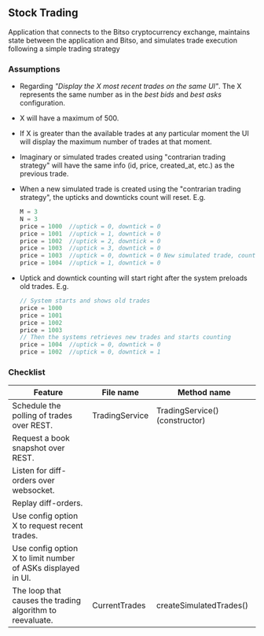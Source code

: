 ## Stock Trading
Application that connects to the Bitso cryptocurrency exchange,
maintains state between the application and Bitso, and simulates trade
execution following a simple trading strategy

### Assumptions
* Regarding _"Display the X most recent trades on the same UI"_. The X represents the same number as in the _best bids_
and _best asks_ configuration.
* X will have a maximum of 500.
* If X is greater than the available trades at any particular moment
 the UI will display the maximum number of trades at that moment.
* Imaginary or simulated trades created using "contrarian trading strategy"
 will have the same info (id, price, created_at, etc.) as the previous trade.
* When a new simulated trade is created using the "contrarian trading strategy",
 the upticks and downticks count will reset.
 E.g.

    ```javascript
    M = 3
    N = 3
    price = 1000  //uptick = 0, downtick = 0
    price = 1001  //uptick = 1, downtick = 0
    price = 1002  //uptick = 2, downtick = 0
    price = 1003  //uptick = 3, downtick = 0
    price = 1003  //uptick = 0, downtick = 0 New simulated trade, count reset
    price = 1004  //uptick = 1, downtick = 0
    ```
* Uptick and downtick counting will start right after the system preloads
  old trades.
  E.g.
  ```javascript
  // System starts and shows old trades
  price = 1000
  price = 1001
  price = 1002
  price = 1003
  // Then the systems retrieves new trades and starts counting
  price = 1004  //uptick = 0, downtick = 0
  price = 1002  //uptick = 0, downtick = 1
  ````

### Checklist

| Feature  | File name | Method name |
| ------------- | ------------- |  ------------- |
| Schedule the polling of trades over REST. | TradingService | TradingService() (constructor) |
| Request a book snapshot over REST.  |   |   |
| Listen for diff-orders over websocket.  |   |   |
| Replay diff-orders.  |   |   |
| Use config option X to request recent trades.  |   |   |
| Use config option X to limit number of ASKs displayed in UI.  |   |   |
| The loop that causes the trading algorithm to reevaluate.  | CurrentTrades | createSimulatedTrades() |